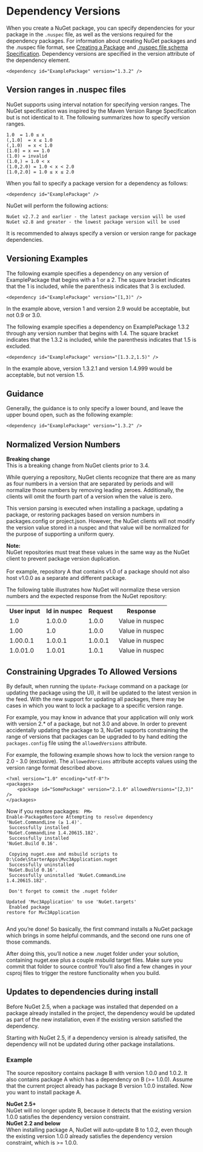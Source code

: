 ﻿# Dependency Versions
When you create a NuGet package, you can specify dependencies for your package in the `.nuspec` file, as well as the versions required for the dependency packages. For information about creating NuGet packages and the .nuspec file format, see [Creating a Package](create-a-package) and [.nuspec file schema Specification](/ndocs/schema/nuspec). Dependency versions are specified in the version attribute of the dependency element.

    <dependency id="ExamplePackage" version="1.3.2" />

## Version ranges in .nuspec files

NuGet supports using interval notation for specifying version ranges. The NuGet specification was 
inspired by the Maven Version Range Specification but is not identical to it. The following summarizes 
how to specify version ranges.

    1.0	 = 1.0 ≤ x
    (,1.0]	= x ≤ 1.0
    (,1.0)	= x < 1.0
    [1.0] = x == 1.0
    (1.0) = invalid
    (1.0,) = 1.0 < x
    (1.0,2.0) = 1.0 < x < 2.0
    [1.0,2.0] = 1.0 ≤ x ≤ 2.0

When you fail to specify a package version for a dependency as follows:

    <dependency id="ExamplePackage" />

NuGet will perform the following actions:

    NuGet v2.7.2 and earlier - the latest package version will be used
    NuGet v2.8 and greater - the lowest package version will be used

It is recommended to always specify a version or version range for package dependencies.

## Versioning Examples
The following example specifies a dependency on any version of ExamplePackage that begins with a 1 or a 2. 
The square bracket indicates that the 1 is included, while the parenthesis indicates that 3 is excluded.

    <dependency id="ExamplePackage" version="[1,3)" />

In the example above, version 1 and version 2.9 would be acceptable, but not 0.9 or 3.0.

The following example specifies a dependency on ExamplePackage 1.3.2 through any version number that 
begins with 1.4. The square bracket indicates that the 1.3.2 is included, while the parenthesis 
indicates that 1.5 is excluded.

    <dependency id="ExamplePackage" version="[1.3.2,1.5)" />

In the example above, version 1.3.2.1 and version 1.4.999 would be acceptable, but not version 1.5.

## Guidance
Generally, the guidance is to only specify a lower bound, and leave the upper bound open, such as the following example:

    <dependency id="ExamplePackage" version="1.3.2" />
## Normalized Version Numbers
<div class="block-callout-warning">
    <strong>Breaking change</strong><br>
    This is a breaking change from NuGet clients prior to 3.4.
</div>

While querying a repository, NuGet clients recognize that there are as many as four numbers in a version that are separated by periods and will normalize those numbers by removing leading zeroes. Additionally, the clients will omit the fourth part of a version when the value is zero.  

This version parsing is executed when installing a package, updating a package, or restoring packages based on version numbers in packages.config or project.json.  However, the NuGet clients will not modify the version value stored in a nuspec and that value will be normalized for the purpose of supporting a uniform query.

<div class="block-callout-info">
    <strong>Note:</strong><br>
     NuGet repositories must treat these values in the same way as the NuGet client to prevent package version duplication.
     <br/>
     <br/>
     For example, repository A that contains v1.0 of a package should not also host v1.0.0 as a separate and different package.
</div>

The following table illustrates how NuGet will normalize these version numbers and the expected response from the NuGet repository:

<table class="reference">
<thead>
<tr>
<th>User input</th><th>Id in nuspec</th><th>Request</th><th>Response</th>
</tr>
<tr>
<td>1.0</td><td>1.0.0.0</td><td>1.0.0</td><td>Value in nuspec</td>
</tr>
<tr>
<td>1.00</td><td>1.0</td><td>1.0.0</td><td>Value in nuspec</td>
</tr>
<tr>
<td>1.00.0.1</td><td>1.0.0.1</td><td>1.0.0.1</td><td>Value in nuspec</td>
</tr>
<tr>
<td>1.0.01.0</td><td>1.0.01</td><td>1.0.1</td><td>Value in nuspec</td>
</tr>
</table>

## Constraining Upgrades To Allowed Versions
By default, when running the `Update-Package` command on a package (or updating the package using the UI), 
it will be updated to the latest version in the feed. With the new support for updating all packages, there 
may be cases in which you want to lock a package to a specific version range. 

For example, you may know in advance that your application will only work with version 2.* of a package, but not 3.0 and above. In order to prevent accidentally updating the package to 3, NuGet supports constraining the range of versions that packages can be upgraded to by hand editing the `packages.config` file using the `allowedVersions` attribute.

For example, the following example shows how to lock the version range to 2.0 - 3.0 
(exclusive). The `allowedVersions` attribute accepts values using the version range format described 
above.

    <?xml version="1.0" encoding="utf-8"?>
    <packages>
        <package id="SomePackage" version="2.1.0" allowedVersions="[2,3)" />
    </packages>

Now if you restore packages:
<code class="bash hljs">
PM> Enable-PackageRestore
Attempting to resolve dependency 'NuGet.CommandLine (≥ 1.4)'.<br>
Successfully installed 'NuGet.CommandLine 1.4.20615.182'.<br>
Successfully installed 'NuGet.Build 0.16'.<br><br>
Copying nuget.exe and msbuild scripts to D:\Code\StarterApps\Mvc3Application\.nuget<br>
Successfully uninstalled 'NuGet.Build 0.16'.<br>
Successfully uninstalled 'NuGet.CommandLine 1.4.20615.182'.<br><br>
Don't forget to commit the .nuget folder<br>
Updated 'Mvc3Application' to use 'NuGet.targets'<br>
Enabled package restore for Mvc3Application<br>
</code>

And you’re done! So basically, the first command installs a NuGet package which brings in some helpful commands, and the second one runs one of those commands.

After doing this, you’ll notice a new .nuget folder under your solution, containing nuget.exe plus a couple msbuild target files. Make sure you commit that folder to source control! You’ll also find a few changes in your csproj files to trigger the restore functionality when you build.

## Updates to dependencies during install

Before NuGet 2.5, when a package was installed that depended on a package already installed in the project, the dependency would be updated as part of the new installation, even if the existing version satisfied the dependency.

Starting with NuGet 2.5, if a dependency version is already satisifed, the dependency will not be updated during other package installations.

### Example

The source repository contains package B with version 1.0.0 and 1.0.2. It also contains package A which has a dependency on B (>= 1.0.0). Assume that the current project already has package B version 1.0.0 installed. Now you want to install package A. 

<div class="block-callout-info">
    <strong>NuGet 2.5+</strong><br>
    NuGet will no longer update B, because it detects that the existing version 1.0.0 satisfies the dependency version constraint.
</div>

<div class="block-callout-info">
    <strong>NuGet 2.2 and below</strong><br>
    When installing package A, NuGet will auto-update B to 1.0.2, even though the existing version 1.0.0 already satisfies the dependency version constraint, which is >= 1.0.0.
</div>
